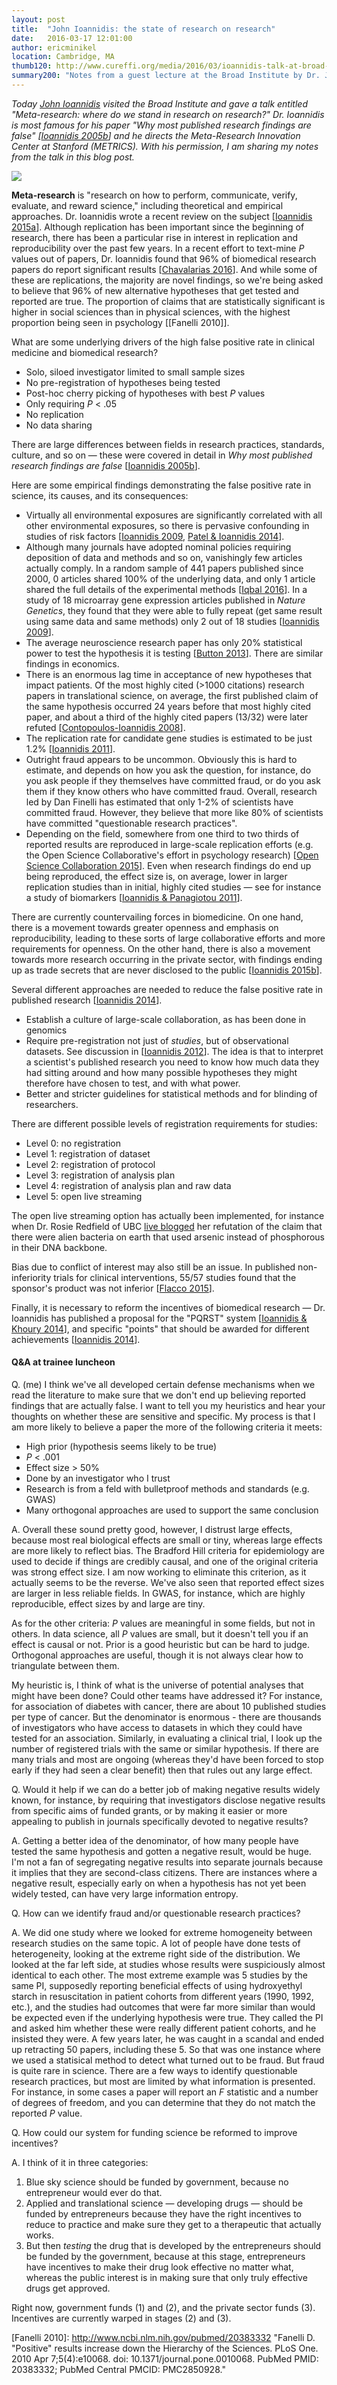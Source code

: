 ```yaml
---
layout: post
title:  "John Ioannidis: the state of research on research"
date:   2016-03-17 12:01:00
author: ericminikel
location: Cambridge, MA
thumb120: http://www.cureffi.org/media/2016/03/ioannidis-talk-at-broad-thumbnail.png
summary200: "Notes from a guest lecture at the Broad Institute by Dr. John Ioannidis, who champions the idea that most research findings reported today are false, but that the system can and should be fixed."
---
```


*Today [John Ioannidis](https://med.stanford.edu/profiles/john-ioannidis) visited the Broad Institute and gave a talk entitled "Meta-research: where do we stand in research on research?" Dr. Ioannidis is most famous for his paper "Why most published research findings are false" [[Ioannidis 2005b]] and he directs the Meta-Research Innovation Center at Stanford (METRICS). With his permission, I am sharing my notes from the talk in this blog post.*

![](/media/2016/03/ioannidis-talk-at-broad.png)

**Meta-research** is "research on how to perform, communicate, verify, evaluate, and reward science," including theoretical and empirical approaches. Dr. Ioannidis wrote a recent review on the subject [[Ioannidis 2015a]]. Although replication has been important since the beginning of research, there has been a particular rise in interest in replication and reproducibility over the past few years. In a recent effort to text-mine *P* values out of papers, Dr. Ioannidis found that 96% of biomedical research papers do report significant results [[Chavalarias 2016]]. And while some of these are replications, the majority are novel findings, so we're being asked to believe that 96% of new alternative hypotheses that get tested and reported are true. The proportion of claims that are statistically significant is higher in social sciences than in physical sciences, with the highest proportion being seen in psychology [[Fanelli 2010]]. 

What are some underlying drivers of the high false positive rate in clinical medicine and biomedical research?

+ Solo, siloed investigator limited to small sample sizes
+ No pre-registration of hypotheses being tested
+ Post-hoc cherry picking of hypotheses with best *P* values
+ Only requiring *P* < .05
+ No replication
+ No data sharing

There are large differences between fields in research practices, standards, culture, and so on &mdash; these were covered in detail in *Why most published research findings are false* [[Ioannidis 2005b]].

Here are some empirical findings demonstrating the false positive rate in science, its causes, and its consequences:

+ Virtually all environmental exposures are significantly correlated with all other environmental exposures, so there is pervasive confounding in studies of risk factors [[Ioannidis 2009], [Patel & Ioannidis 2014]].
+ Although many journals have adopted nominal policies requiring deposition of data and methods and so on, vanishingly few articles actually comply. In a random sample of 441 papers published since 2000, 0 articles shared 100% of the underlying data, and only 1 article shared the full details of the experimental methods [[Iqbal 2016]]. In a study of 18 microarray gene expression articles published in *Nature Genetics*, they found that they were able to fully repeat (get same result using same data and same methods) only 2 out of 18 studies [[Ioannidis 2009]]. 
+ The average neuroscience research paper has only 20% statistical power to test the hypothesis it is testing [[Button 2013]]. There are similar findings in economics.
+ There is an enormous lag time in acceptance of new hypotheses that impact patients. Of the most highly cited (>1000 citations) research papers in translational science, on average, the first published claim of the same hypothesis occurred 24 years before that most highly cited paper, and about a third of the highly cited papers (13/32) were later refuted [[Contopoulos-Ioannidis 2008]].
+ The replication rate for candidate gene studies is estimated to be just 1.2% [[Ioannidis 2011]].
+ Outright fraud appears to be uncommon. Obviously this is hard to estimate, and depends on how you ask the question, for instance, do you ask people if they themselves have committed fraud, or do you ask them if they know others who have committed fraud. Overall, research led by Dan Finelli has estimated that only 1-2% of scientists have committed fraud. However, they believe that more like 80% of scientists have committed "questionable research practices".
+ Depending on the field, somewhere from one third to two thirds of reported results are reproduced in large-scale replication efforts (e.g. the Open Science Collaborative's effort in psychology research) [[Open Science Collaboration 2015]]. Even when research findings do end up being reproduced, the effect size is, on average, lower in larger replication studies than in initial, highly cited studies &mdash; see for instance a study of biomarkers [[Ioannidis & Panagiotou 2011]].

There are currently countervailing forces in biomedicine. On one hand, there is a movement towards greater openness and emphasis on reproducibility, leading to these sorts of large collaborative efforts and more requirements for openness. On the other hand, there is also a movement towards more research occurring in the private sector, with findings ending up as trade secrets that are never disclosed to the public [[Ioannidis 2015b]].

Several different approaches are needed to reduce the false positive rate in published research [[Ioannidis 2014]].

+ Establish a culture of large-scale collaboration, as has been done in genomics
+ Require pre-registration not just of *studies*, but of observational datasets. See discussion in [[Ioannidis 2012]]. The idea is that to interpret a scientist's published research you need to know how much data they had sitting around and how many possible hypotheses they might therefore have chosen to test, and with what power.
+ Better and stricter guidelines for statistical methods and for blinding of researchers.

There are different possible levels of registration requirements for studies:

+ Level 0: no registration
+ Level 1: registration of dataset
+ Level 2: registration of protocol
+ Level 3: registration of analysis plan
+ Level 4: registration of analysis plan and raw data
+ Level 5: open live streaming

The open live streaming option has actually been implemented, for instance when Dr. Rosie Redfield of UBC [live blogged](http://old.ubyssey.ca/news/arsenic-and-new-media778/) her refutation of the claim that there were alien bacteria on earth that used arsenic instead of phosphorous in their DNA backbone.

Bias due to conflict of interest may also still be an issue. In published non-inferiority trials for clinical interventions, 55/57 studies found that the sponsor's product was not inferior [[Flacco 2015]].

Finally, it is necessary to reform the incentives of biomedical research &mdash; Dr. Ioannidis has published a proposal for the "PQRST" system [[Ioannidis & Khoury 2014]], and specific "points" that should be awarded for different achievements [[Ioannidis 2014]].

#### Q&A at trainee luncheon

Q. (me) I think we've all developed certain defense mechanisms when we read the literature to make sure that we don't end up believing reported findings that are actually false. I want to tell you my heuristics and hear your thoughts on whether these are sensitive and specific. My process is that I am more likely to believe a paper the more of the following criteria it meets:

+ High prior (hypothesis seems likely to be true)
+ *P* < .001
+ Effect size > 50%
+ Done by an investigator who I trust
+ Research is from a feld with bulletproof methods and standards (e.g. GWAS)
+ Many orthogonal approaches are used to support the same conclusion

A. Overall these sound pretty good, however, I distrust large effects, because most real biological effects are small or tiny, whereas large effects are more likely to reflect bias. The Bradford Hill criteria for epidemiology are used to decide if things are credibly causal, and one of the original criteria was strong effect size. I am now working to eliminate this criterion, as it actually seems to be the reverse. We've also seen that reported effect sizes are larger in less reliable fields. In GWAS, for instance, which are highly reproducible, effect sizes by and large are tiny.

As for the other criteria: *P* values are meaningful in some fields, but not in others. In data science, all *P* values are small, but it doesn't tell you if an effect is causal or not. Prior is a good heuristic but can be hard to judge. Orthogonal approaches are useful, though it is not always clear how to triangulate between them.

My heuristic is, I think of what is the universe of potential analyses that might have been done? Could other teams have addressed it? For instance, for association of diabetes with cancer, there are about 10 published studies per type of cancer. But the denominator is enormous - there are thousands of investigators who have access to datasets in which they could have tested for an association. Similarly, in evaluating a clinical trial, I look up the number of registered trials with the same or similar hypothesis. If there are many trials and most are ongoing (whereas they'd have been forced to stop early if they had seen a clear benefit) then that rules out any large effect.

Q. Would it help if we can do a better job of making negative results widely known, for instance, by requiring that investigators disclose negative results from specific aims of funded grants, or by making it easier or more appealing to publish in journals specifically devoted to negative results?

A. Getting a better idea of the denominator, of how many people have tested the same hypothesis and gotten a negative result, would be huge. I'm not a fan of segregating negative results into separate journals because it implies that they are second-class citizens. There are instances where a negative result, especially early on when a hypothesis has not yet been widely tested, can have very large information entropy.

Q. How can we identify fraud and/or questionable research practices?

A. We did one study where we looked for extreme homogeneity between research studies on the same topic. A lot of people have done tests of heterogeneity, looking at the extreme right side of the distribution. We looked at the far left side, at studies whose results were suspiciously almost identical to each other. The most extreme example was 5 studies by the same PI, supposedly reporting beneficial effects of using hydroxyethyl starch in resuscitation in patient cohorts from different years (1990, 1992, etc.), and the studies had outcomes that were far more similar than would be expected even if the underlying hypothesis were true. They called the PI and asked him whether these were really different patient cohorts, and he insisted they were. A few years later, he was caught in a scandal and ended up retracting 50 papers, including these 5. So that was one instance where we used a statisical method to detect what turned out to be fraud. But fraud is quite rare in science. There are a few ways to identify questionable research practices, but most are limited by what information is presented. For instance, in some cases a paper will report an *F* statistic and a number of degrees of freedom, and you can determine that they do not match the reported *P* value.

Q. How could our system for funding science be reformed to improve incentives?

A. I think of it in three categories:

1. Blue sky science should be funded by government, because no entrepreneur would ever do that.
2. Applied and translational science &mdash; developing drugs &mdash; should be funded by entrepreneurs because they have the right incentives to reduce to practice and make sure they get to a therapeutic that actually works.
3. But then *testing* the drug that is developed by the entrepreneurs should be funded by the government, because at this stage, entrepreneurs have incentives to make their drug look effective no matter what, whereas the public interest is in making sure that only truly effective drugs get approved. 

Right now, government funds (1) and (2), and the private sector funds (3). Incentives are currently warped in stages (2) and (3).


[Ioannidis 2005b]: http://www.ncbi.nlm.nih.gov/pubmed/16060722/ "Ioannidis JP. Why most published research findings are false. PLoS Med. 2005 Aug;2(8):e124. Epub 2005 Aug 30. PubMed PMID: 16060722; PubMed Central PMCID: PMC1182327."

[Ioannidis 2005a]: http://www.ncbi.nlm.nih.gov/pubmed/16014596 "Ioannidis JP. Contradicted and initially stronger effects in highly cited clinical research. JAMA. 2005 Jul 13;294(2):218-28. PubMed PMID: 16014596."

[Ioannidis 2001]: http://www.ncbi.nlm.nih.gov/pubmed/11600885 "Ioannidis JP, Ntzani EE, Trikalinos TA, Contopoulos-Ioannidis DG. Replication validity of genetic association studies. Nat Genet. 2001 Nov;29(3):306-9. PubMed  PMID: 11600885."

[Ioannidis 2015a]: http://www.ncbi.nlm.nih.gov/pubmed/26431313/ "Ioannidis JP, Fanelli D, Dunne DD, Goodman SN. Meta-research: Evaluation and Improvement of Research Methods and Practices. PLoS Biol. 2015 Oct 2;13(10):e1002264. doi: 10.1371/journal.pbio.1002264. eCollection 2015 Oct. PubMed PMID: 26431313; PubMed Central PMCID: PMC4592065."

[Chavalarias 2016]: http://www.ncbi.nlm.nih.gov/pubmed/26978209 "Chavalarias D, Wallach JD, Li AH, Ioannidis JP. Evolution of Reporting P Values in the Biomedical Literature, 1990-2015. JAMA. 2016 Mar 15;315(11):1141-8. doi: 10.1001/jama.2016.1952. PubMed PMID: 26978209."

[Fanelli 2010]: http://www.ncbi.nlm.nih.gov/pubmed/20383332 "Fanelli D. "Positive" results increase down the Hierarchy of the Sciences. PLoS One. 2010 Apr 7;5(4):e10068. doi: 10.1371/journal.pone.0010068. PubMed PMID: 20383332; PubMed Central PMCID: PMC2850928."

[Ioannidis 2009]: http://www.ncbi.nlm.nih.gov/pubmed/20368180 "Ioannidis JP, Loy EY, Poulton R, Chia KS. Researching genetic versus nongenetic determinants of disease: a comparison and proposed unification. Sci Transl Med. 2009 Nov 18;1(7):7ps8. doi: 10.1126/scitranslmed.3000247. PubMed PMID: 20368180."

[Patel & Ioannidis 2014]: http://www.ncbi.nlm.nih.gov/pubmed/24893084/ "Patel CJ, Ioannidis JP. Studying the elusive environment in large scale. JAMA. 2014 Jun 4;311(21):2173-4. doi: 10.1001/jama.2014.4129. PubMed PMID: 24893084; PubMed Central PMCID: PMC4110965."

[Iqbal 2016]: http://www.ncbi.nlm.nih.gov/pubmed/26726926 "Iqbal SA, Wallach JD, Khoury MJ, Schully SD, Ioannidis JP. Reproducible Research Practices and Transparency across the Biomedical Literature. PLoS Biol.  2016 Jan 4;14(1):e1002333. doi: 10.1371/journal.pbio.1002333. eCollection 2016 Jan. PubMed PMID: 26726926; PubMed Central PMCID: PMC4699702."

[Contopoulos-Ioannidis 2008]: http://www.ncbi.nlm.nih.gov/pubmed/18772421 "Contopoulos-Ioannidis DG, Alexiou GA, Gouvias TC, Ioannidis JP. Medicine. Life cycle of translational research for medical interventions. Science. 2008 Sep 5;321(5894):1298-9. doi: 10.1126/science.1160622. PubMed PMID: 18772421."

[Ioannidis 2014]: http://www.ncbi.nlm.nih.gov/pubmed/24656991 "Ioannidis JP, Munafò MR, Fusar-Poli P, Nosek BA, David SP. Publication and other reporting biases in cognitive sciences: detection, prevalence, and prevention. Trends Cogn Sci. 2014 May;18(5):235-41. doi: 10.1016/j.tics.2014.02.010. Epub 2014 Mar 18. Review. PubMed PMID: 24656991; PubMed Central PMCID: PMC4078993."

[Button 2013]: http://www.ncbi.nlm.nih.gov/pubmed/23571845 "Button KS, Ioannidis JP, Mokrysz C, Nosek BA, Flint J, Robinson ES, Munafò MR. Power failure: why small sample size undermines the reliability of neuroscience.  Nat Rev Neurosci. 2013 May;14(5):365-76. doi: 10.1038/nrn3475. Epub 2013 Apr 10.  Erratum in: Nat Rev Neurosci. 2013 Jun;14(6):451. PubMed PMID: 23571845."

[Ioannidis 2011]: http://www.ncbi.nlm.nih.gov/pubmed/21490505 "Ioannidis JP, Tarone R, McLaughlin JK. The false-positive to false-negative ratio in epidemiologic studies. Epidemiology. 2011 Jul;22(4):450-6. doi: 10.1097/EDE.0b013e31821b506e. PubMed PMID: 21490505."

[Ioannidis & Panagiotou 2011]: http://www.ncbi.nlm.nih.gov/pubmed/21632484 "Ioannidis JP, Panagiotou OA. Comparison of effect sizes associated with biomarkers reported in highly cited individual articles and in subsequent meta-analyses. JAMA. 2011 Jun 1;305(21):2200-10. doi: 10.1001/jama.2011.713. PubMed PMID: 21632484."

[Open Science Collaboration 2015]: http://www.ncbi.nlm.nih.gov/pubmed/26315443 "Open Science Collaboration. PSYCHOLOGY. Estimating the reproducibility of psychological science. Science. 2015 Aug 28;349(6251):aac4716. doi: 10.1126/science.aac4716. PubMed PMID: 26315443."

[Ioannidis 2015b]: http://www.ncbi.nlm.nih.gov/pubmed/25688775 "Ioannidis JP. Stealth research: is biomedical innovation happening outside the peer-reviewed literature? JAMA. 2015 Feb 17;313(7):663-4. doi: 10.1001/jama.2014.17662. PubMed PMID: 25688775."

[Ioannidis 2012]: http://www.ncbi.nlm.nih.gov/pubmed/22871867 "Ioannidis JP. The importance of potential studies that have not existed and registration of observational data sets. JAMA. 2012 Aug 8;308(6):575-6. doi: 10.1001/jama.2012.8144. PubMed PMID: 22871867."

[Ioannidis 2009]: http://www.ncbi.nlm.nih.gov/pubmed/19174838 "Ioannidis JP, Allison DB, Ball CA, Coulibaly I, Cui X, Culhane AC, Falchi M, Furlanello C, Game L, Jurman G, Mangion J, Mehta T, Nitzberg M, Page GP, Petretto E, van Noort V. Repeatability of published microarray gene expression analyses. Nat Genet. 2009 Feb;41(2):149-55. doi: 10.1038/ng.295. Epub 2008 Jan 28. PubMed PMID: 19174838."

[Ebrahim 2014]: http://www.ncbi.nlm.nih.gov/pubmed/25203082 "Ebrahim S, Sohani ZN, Montoya L, Agarwal A, Thorlund K, Mills EJ, Ioannidis JP. Reanalyses of randomized clinical trial data. JAMA. 2014 Sep 10;312(10):1024-32. doi: 10.1001/jama.2014.9646. Review. PubMed PMID: 25203082."

[Flacco 2015]: http://www.ncbi.nlm.nih.gov/pubmed/25748073 "Flacco ME, Manzoli L, Boccia S, Capasso L, Aleksovska K, Rosso A, Scaioli G, De Vito C, Siliquini R, Villari P, Ioannidis JP. Head-to-head randomized trials are mostly industry sponsored and almost always favor the industry sponsor. J Clin Epidemiol. 2015 Jul;68(7):811-20. doi: 10.1016/j.jclinepi.2014.12.016. Epub  2015 Feb 7. Review. PubMed PMID: 25748073."

[Ioannidis & Khoury 2014]: http://www.ncbi.nlm.nih.gov/pubmed/24911291/ "Ioannidis JP, Khoury MJ. Assessing value in biomedical research: the PQRST of  appraisal and reward. JAMA. 2014 Aug 6;312(5):483-4. doi: 10.1001/jama.2014.6932. PubMed PMID: 24911291; PubMed Central PMCID: PMC4687964."

[Ioannidis 2014]: http://www.ncbi.nlm.nih.gov/pubmed/25334033 "Ioannidis JP. How to make more published research true. PLoS Med. 2014 Oct 21;11(10):e1001747. doi: 10.1371/journal.pmed.1001747. eCollection 2014 Oct. PubMed PMID: 25334033; PubMed Central PMCID: PMC4204808."


